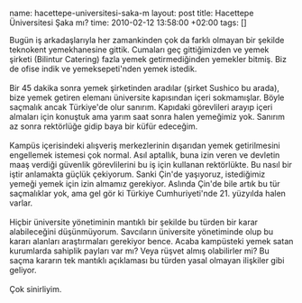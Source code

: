 name: hacettepe-universitesi-saka-m
layout: post
title: Hacettepe Üniversitesi Şaka mı?
time: 2010-02-12 13:58:00 +02:00
tags: []

Bugün iş arkadaşlarıyla her zamankinden çok da farklı olmayan bir şekilde teknokent yemekhanesine gittik. Cumaları geç gittiğimizden ve yemek şirketi (Bilintur Catering) fazla yemek getirmediğinden yemekler bitmiş. Biz de ofise indik ve yemeksepeti'nden yemek istedik. <br /><br />Bir 45 dakika sonra yemek şirketinden aradılar (şirket Sushico bu arada), bize yemek getiren elemanı üniversite kapısından içeri sokmamışlar. Böyle saçmalık ancak Türkiye'de olur sanırım. Kapıdaki görevlileri arayıp içeri almaları için konuştuk ama yarım saat sonra halen yemeğimiz yok. Sanırım az sonra rektörlüğe gidip baya bir küfür edeceğim. <br /><br />Kampüs içerisindeki alışveriş merkezlerinin dışarıdan yemek getirilmesini engellemek istemesi çok normal. Asıl aptallık, buna izin veren ve devletin maaş verdiği güvenlik görevlilerini bu iş için kullanan rektörlükte. Bu nasıl bir iştir anlamakta güçlük çekiyorum. Sanki Çin'de yaşıyoruz, istediğimiz yemeği yemek için izin almamız gerekiyor. Aslında Çin'de bile artık bu tür saçmalıklar yok, ama gel gör ki Türkiye Cumhuriyeti'nde 21. yüzyılda halen varlar.<br /><br />Hiçbir üniversite yönetiminin mantıklı bir şekilde bu türden bir karar alabileceğini düşünmüyorum. Savcıların üniversite yönetiminde olup bu kararı alanları araştırmaları gerekiyor bence. Acaba kampüsteki yemek satan kurumlarda sahiplik payları var mı? Veya rüşvet almış olabilirler mi? Bu saçma kararın tek mantıklı açıklaması bu türden yasal olmayan ilişkiler gibi geliyor.<br /><br />Çok sinirliyim.
